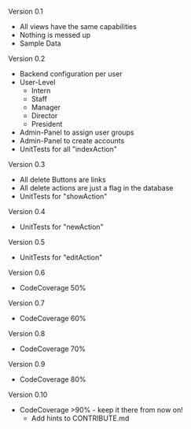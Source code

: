 Version 0.1

- All views have the same capabilities
- Nothing is messed up
- Sample Data

Version 0.2

- Backend configuration per user
- User-Level
	- Intern
	- Staff
	- Manager
	- Director
	- President
- Admin-Panel to assign user groups
- Admin-Panel to create accounts
- UnitTests for all "indexAction"

Version 0.3

- All delete Buttons are links
- All delete actions are just a flag in the database
- UnitTests for "showAction"

Version 0.4

- UnitTests for "newAction"

Version 0.5

- UnitTests for "editAction"

Version 0.6

- CodeCoverage 50%

Version 0.7

- CodeCoverage 60%

Version 0.8

- CodeCoverage 70%

Version 0.9

- CodeCoverage 80%

Version 0.10

- CodeCoverage >90% - keep it there from now on!
  - Add hints to CONTRIBUTE.md